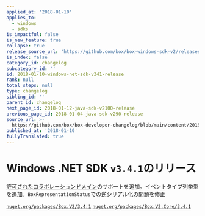 ```yaml
---
applied_at: '2018-01-10'
applies_to:
  - windows
  - sdks
is_impactful: false
is_new_feature: true
collapse: true
release_source_url: 'https://github.com/box/box-windows-sdk-v2/releases/tag/v3.4.1'
is_index: false
category_id: changelog
subcategory_id: ''
id: 2018-01-10-windows-net-sdk-v341-release
rank: null
total_steps: null
type: changelog
sibling_id: ''
parent_id: changelog
next_page_id: 2018-01-12-java-sdk-v2100-release
previous_page_id: 2018-01-04-java-sdk-v290-release
source_url: >-
  https://github.com/box/box-developer-changelog/blob/main/content/2018/01-10-windows-net-sdk-v341-release.md
published_at: '2018-01-10'
fullyTranslated: true
---
```

# Windows .NET SDK `v3.4.1`のリリース

[許可されたコラボレーションドメイン](https://developer.box.com/reference/resources/collaboration-allowlist-entry/)のサポートを追加。イベントタイプ列挙型を追加。`BoxRepresentationStatus`での逆シリアル化の問題を修正

[`nuget.org/packages/Box.V2/3.4.1`](https://www.nuget.org/packages/Box.V2/3.4.1)
[`nuget.org/packages/Box.V2.Core/3.4.1`](https://www.nuget.org/packages/Box.V2.Core/3.4.1)
